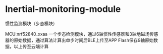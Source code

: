 # Inertial-monitoring-module
惯性监测模块（步态模块）

MCU:nrf52840_xxaa
一个步态检测模块，通过6轴惯性传感器和3轴地磁场传感器的原始数据，通过算法计算出单步时间后BLE上传至APP
Flash保存9轴原始数据，以上传至云端计算
